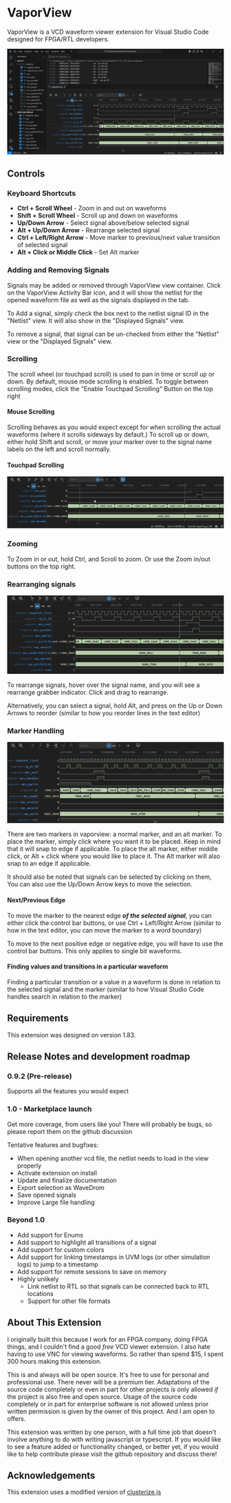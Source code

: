 # VaporView

VaporView is a VCD waveform viewer extension for Visual Studio Code designed for FPGA/RTL developers.

![](readme_assets/overview.png)

## Controls

### Keyboard Shortcuts

- **Ctrl + Scroll Wheel** - Zoom in and out on waveforms
- **Shift + Scroll Wheel** - Scroll up and down on waveforms
- **Up/Down Arrow** - Select signal above/below selected signal
- **Alt + Up/Down Arrow** - Rearrange selected signal
- **Ctrl + Left/Right Arrow** - Move marker to previous/next value transition of selected signal
- **Alt + Click or Middle Click** - Set Alt marker

### Adding and Removing Signals

Signals may be added or removed through VaporView view container. Click on the VaporView Activity Bar icon, and it will show the netlist for the opened waveform file as well as the signals displayed in the tab.

To Add a signal, simply check the box next to the netlist signal ID in the "Netlist" view. It will also show in the "Displayed Signals" view.

To remove a signal, that signal can be un-checked from either the "Netlist" view or the "Displayed Signals" view.

### Scrolling

The scroll wheel (or touchpad scroll) is used to pan in time or scroll up or down. By default, mouse mode scrolling is enabled. To toggle between scrolling modes, click the "Enable Touchpad Scrolling" Button on the top right

#### Mouse Scrolling

Scrolling behaves as you would expect except for when scrolling the actual waveforms (where it scrolls sideways by default.) To scroll up or down, either hold Shift and scroll, or move your marker over to the signal name labels on the left and scroll normally.

#### Touchpad Scrolling

![Sure, Verdi can open FSDB files, but can it do this?](readme_assets/touchpad_scroll.gif)

### Zooming

To Zoom in or out, hold Ctrl, and Scroll to zoom. Or use the Zoom in/out buttons on the top right.

### Rearranging signals

![](readme_assets/rearrange.gif)

To rearrange signals, hover over the signal name, and you will see a rearrange grabber indicator. Click and drag to rearrange.

Alternatively, you can select a signal, hold Alt, and press on the Up or Down Arrows to reorder (similar to how you reorder lines in the text editor)

### Marker Handling

![](readme_assets/marker.gif)

There are two markers in vaporview: a normal marker, and an alt marker. To place the marker, simply click where you want it to be placed. Keep in mind that it will snap to edge if applicable. To place the alt marker, either middle click, or Alt + click where you would like to place it. The Alt marker will also snap to an edge if applicable.

It should also be noted that signals can be selected by clicking on them, You can also use the Up/Down Arrow keys to move the selection.

#### Next/Previous Edge

To move the marker to the nearest edge _**of the selected signal**_, you can either click the control bar buttons, or use Ctrl + Left/Right Arrow (similar to how in the text editor, you can move the marker to a word boundary)

To move to the next positive edge or negative edge, you will have to use the control bar buttons. This only applies to single bit waveforms.

#### Finding values and transitions in a particular waveform

Finding a particular transition or a value in a waveform is done in relation to the selected signal and the marker (similar to how Visual Studio Code handles search in relation to the marker)

## Requirements

This extension was designed on version 1.83.

## Release Notes and development roadmap

### 0.9.2 (Pre-release)

Supports all the features you would expect

### 1.0 - Marketplace launch

Get more coverage, from users like you! There will probably be bugs, so please report them on the github discussion

Tentative features and bugfixes:

- When opening another vcd file, the netlist needs to load in the view properly
- Activate extension on install
- Update and finalize documentation
- Export selection as WaveDrom
- Save opened signals
- Improve Large file handling

### Beyond 1.0

- Add support for Enums
- Add support to highlight all transitions of a signal
- Add support for custom colors
- Add support for linking timestamps in UVM logs (or other simulation logs) to jump to a timestamp
- Add support for remote sessions to save on memory
- Highly unlikely
  - Link netlist to RTL so that signals can be connected back to RTL locations
  - Support for other file formats

## About This Extension

I originally built this because I work for an FPGA company, doing FPGA things, and I couldn't find a good _free_ VCD viewer extension. I also hate having to use VNC for viewing waveforms. So rather than spend $15, I spent 300 hours making this extension.

This is and always will be open source. It's free to use for personal and professional use. There never will be a premium tier. Adaptations of the source code completely or even in part for other projects _is_ only allowed _if_ the project is also free and open source. Usage of the source code completely or in part for enterprise software is not allowed unless prior written permission is given by the owner of this project. And I am open to offers.

This extension was written by one person, with a full time job that doesn't involve anything to do with writing javascript or typescript. If you would like to see a feature added or functionality changed, or better yet, if you would like to help contribute please visit the github repository and discuss there!

## Acknowledgements

This extension uses a modified version of [clusterize.js](https://clusterize.js.org/)